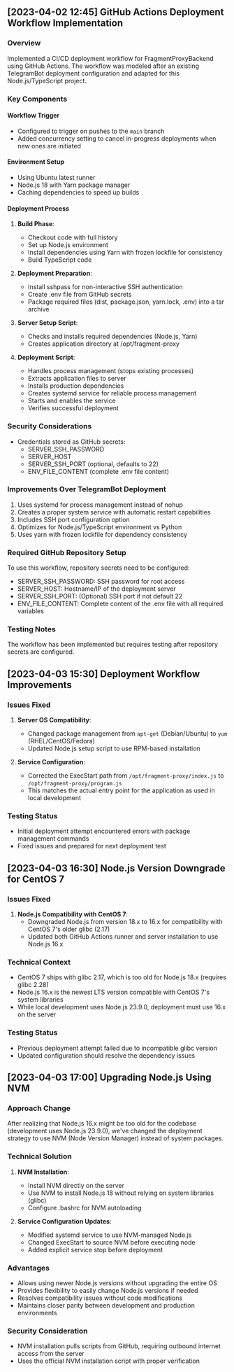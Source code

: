 ## [2023-04-02 12:45] GitHub Actions Deployment Workflow Implementation

### Overview
Implemented a CI/CD deployment workflow for FragmentProxyBackend using GitHub Actions. The workflow was modeled after an existing TelegramBot deployment configuration and adapted for this Node.js/TypeScript project.

### Key Components

#### Workflow Trigger
- Configured to trigger on pushes to the `main` branch
- Added concurrency setting to cancel in-progress deployments when new ones are initiated

#### Environment Setup
- Using Ubuntu latest runner
- Node.js 18 with Yarn package manager
- Caching dependencies to speed up builds

#### Deployment Process
1. **Build Phase**:
   - Checkout code with full history
   - Set up Node.js environment
   - Install dependencies using Yarn with frozen lockfile for consistency
   - Build TypeScript code

2. **Deployment Preparation**:
   - Install sshpass for non-interactive SSH authentication
   - Create .env file from GitHub secrets
   - Package required files (dist, package.json, yarn.lock, .env) into a tar archive

3. **Server Setup Script**:
   - Checks and installs required dependencies (Node.js, Yarn)
   - Creates application directory at /opt/fragment-proxy

4. **Deployment Script**:
   - Handles process management (stops existing processes)
   - Extracts application files to server
   - Installs production dependencies
   - Creates systemd service for reliable process management
   - Starts and enables the service
   - Verifies successful deployment

### Security Considerations
- Credentials stored as GitHub secrets:
  - SERVER_SSH_PASSWORD
  - SERVER_HOST
  - SERVER_SSH_PORT (optional, defaults to 22)
  - ENV_FILE_CONTENT (complete .env file content)

### Improvements Over TelegramBot Deployment
1. Uses systemd for process management instead of nohup
2. Creates a proper system service with automatic restart capabilities
3. Includes SSH port configuration option
4. Optimizes for Node.js/TypeScript environment vs Python
5. Uses yarn with frozen lockfile for dependency consistency

### Required GitHub Repository Setup
To use this workflow, repository secrets need to be configured:
- SERVER_SSH_PASSWORD: SSH password for root access
- SERVER_HOST: Hostname/IP of the deployment server
- SERVER_SSH_PORT: (Optional) SSH port if not default 22
- ENV_FILE_CONTENT: Complete content of the .env file with all required variables

### Testing Notes
The workflow has been implemented but requires testing after repository secrets are configured.

## [2023-04-03 15:30] Deployment Workflow Improvements

### Issues Fixed
1. **Server OS Compatibility**: 
   - Changed package management from `apt-get` (Debian/Ubuntu) to `yum` (RHEL/CentOS/Fedora)
   - Updated Node.js setup script to use RPM-based installation

2. **Service Configuration**:
   - Corrected the ExecStart path from `/opt/fragment-proxy/index.js` to `/opt/fragment-proxy/program.js`
   - This matches the actual entry point for the application as used in local development

### Testing Status
- Initial deployment attempt encountered errors with package management commands
- Fixed issues and prepared for next deployment test 

## [2023-04-03 16:30] Node.js Version Downgrade for CentOS 7

### Issues Fixed
1. **Node.js Compatibility with CentOS 7**:
   - Downgraded Node.js from version 18.x to 16.x for compatibility with CentOS 7's older glibc (2.17)
   - Updated both GitHub Actions runner and server installation to use Node.js 16.x

### Technical Context
- CentOS 7 ships with glibc 2.17, which is too old for Node.js 18.x (requires glibc 2.28)
- Node.js 16.x is the newest LTS version compatible with CentOS 7's system libraries
- While local development uses Node.js 23.9.0, deployment must use 16.x on the server

### Testing Status
- Previous deployment attempt failed due to incompatible glibc version
- Updated configuration should resolve the dependency issues

## [2023-04-03 17:00] Upgrading Node.js Using NVM

### Approach Change
After realizing that Node.js 16.x might be too old for the codebase (development uses Node.js 23.9.0), we've changed the deployment strategy to use NVM (Node Version Manager) instead of system packages.

### Technical Solution
1. **NVM Installation**:
   - Install NVM directly on the server
   - Use NVM to install Node.js 18 without relying on system libraries (glibc)
   - Configure .bashrc for NVM autoloading

2. **Service Configuration Updates**:
   - Modified systemd service to use NVM-managed Node.js
   - Changed ExecStart to source NVM before executing node
   - Added explicit service stop before deployment

### Advantages
- Allows using newer Node.js versions without upgrading the entire OS
- Provides flexibility to easily change Node.js versions if needed
- Resolves compatibility issues without code modifications
- Maintains closer parity between development and production environments

### Security Consideration
- NVM installation pulls scripts from GitHub, requiring outbound internet access from the server
- Uses the official NVM installation script with proper verification 